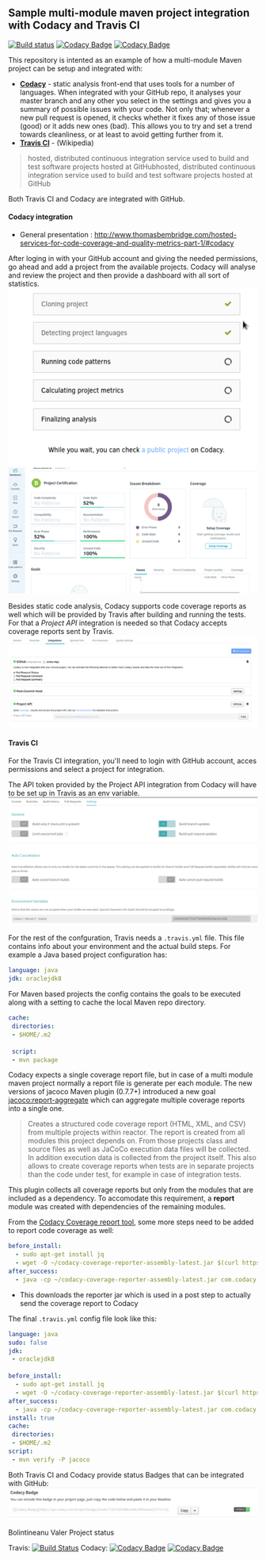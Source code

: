 ## Sample multi-module maven project integration with Codacy and Travis CI

[![Build status](https://travis-ci.org/toratrading/maven-samples.svg?branch=master)](https://travis-ci.org/toratrading/maven-samples/builds) [![Codacy Badge](https://api.codacy.com/project/badge/Grade/1d5ac34e3b8e48d8b0f2f68c80499047)](https://www.codacy.com/app/yohlulz/maven-samples?utm_source=github.com&amp;utm_medium=referral&amp;utm_content=toratrading/maven-samples&amp;utm_campaign=Badge_Grade) [![Codacy Badge](https://api.codacy.com/project/badge/Coverage/1d5ac34e3b8e48d8b0f2f68c80499047)](https://www.codacy.com/app/yohlulz/maven-samples?utm_source=github.com&utm_medium=referral&utm_content=toratrading/maven-samples&utm_campaign=Badge_Coverage)

This repository is intented as an example of how a multi-module Maven project can be setup and integrated with:
* **[Codacy](https://www.codacy.com "Codacy")** - static analysis front-end that uses tools for a number of languages. When integrated with your GitHub repo, it analyses your master branch and any other you select in the settings and gives you a summary of possible issues with your code. Not only that; whenever a new pull request is opened, it checks whether it fixes any of those issue (good) or it adds new ones (bad). This allows you to try and set a trend towards cleanliness, or at least to avoid getting further from it.
* **[Travis CI](https://travis-ci.org/ "Travis CI")** - (Wikipedia)
> hosted, distributed continuous integration service used to build and test software projects hosted at GitHubhosted, distributed continuous integration service used to build and test software projects hosted at GitHub

Both Travis CI and Codacy are integrated with GitHub.

#### Codacy integration
* General presentation : http://www.thomasbembridge.com/hosted-services-for-code-coverage-and-quality-metrics-part-1/#codacy

After loging in with your GitHub account and giving the needed permissions, go ahead and add a project from the available projects. Codacy will analyse and review the project and then provide a dashboard with all sort of statistics.
![Codacy Project review](/images/codacy_review.png?raw=true "Coday Project review")
![Codacy Project dashboard](/images/codacy_dashboard.png?raw=true "Codacy Project dashboard")

Besides static code analysis, Codacy supports code coverage reports as well which will be provided by Travis after building and running the tests. For that a *Project API* integration is needed so that Codacy accepts coverage reports sent by Travis.
![Codacy Project API](/images/codacy_api.png?raw=true "Codacy Project API")

#### Travis CI
For the Travis CI integration, you'll need to login with GitHub account, acces permissions and select a project for integration.

The API token provided by the Project API integration from Codacy will have to be set up in Travis as an env variable.
![Travis Project API setup](/images/travis_env.png?raw=true "Travis Project API setup")

For the rest of the confguration, Travis needs a `.travis.yml` file. This file contains info about your environment and the actual build steps.
For example a Java based project configuration has:
```yaml
language: java
jdk: oraclejdk8
```
For Maven based projects the config contains the goals to be executed along with a setting to cache the local Maven repo directory.
```yaml
cache:
 directories:
 - $HOME/.m2

 script:  
 - mvn package
 ```
Codacy expects a single coverage report file, but in case of a multi module maven project normally a report file is generate per each module. The new versions of jacoco Maven plugin (0.7.7+) introduced a new goal [jacoco:report-aggregate](http://www.eclemma.org/jacoco/trunk/doc/report-aggregate-mojo.html "jacoco:report-aggregate") which can aggregate multiple coverage reports into a single one. 
> Creates a structured code coverage report (HTML, XML, and CSV) from multiple projects within reactor. The report is created from all modules this project depends on. From those projects class and source files as well as JaCoCo execution data files will be collected. In addition execution data is collected from the project itself. This also allows to create coverage reports when tests are in separate projects than the code under test, for example in case of integration tests.

This plugin collects all coverage reports but only from the modules that are included as a dependency. To accomodate this requirement, a **report** module was created with dependencies of the remaining modules.


From the [Codacy Coverage report tool](https://github.com/codacy/codacy-coverage-reporter/#travis-ci "Codacy Coverage report tool"), some more steps need to be added to report code coverage as well:
```yaml
before_install:
  - sudo apt-get install jq
  - wget -O ~/codacy-coverage-reporter-assembly-latest.jar $(curl https://api.github.com/repos/codacy/codacy-coverage-reporter/releases/latest | jq -r .assets[0].browser_download_url)
after_success:
  - java -cp ~/codacy-coverage-reporter-assembly-latest.jar com.codacy.CodacyCoverageReporter -l Java -r report/target/site/jacoco-aggregate/jacoco.xml
```
- This downloads the reporter jar which is used in a post step to actually send the coverage report to Codacy

The final `.travis.yml` config file look like this:
```yaml
language: java
sudo: false
jdk:
 - oraclejdk8

before_install:
  - sudo apt-get install jq
  - wget -O ~/codacy-coverage-reporter-assembly-latest.jar $(curl https://api.github.com/repos/codacy/codacy-coverage-reporter/releases/latest | jq -r .assets[0].browser_download_url)
after_success:
  - java -cp ~/codacy-coverage-reporter-assembly-latest.jar com.codacy.CodacyCoverageReporter -l Java -r report/target/site/jacoco-aggregate/jacoco.xml
install: true
cache:
 directories:
 - $HOME/.m2 
script:  
 - mvn verify -P jacoco
```

Both Travis CI and Codacy provide status Badges that can be integrated with GitHub:
![Codacy Badge](/images/codacy_badge.png?raw=true "Codacy Badge")

Bolintineanu Valer Project status

Travis: [![Build Status](https://travis-ci.org/BolintineanuValer/PIOSPNEW.svg?branch=master)](https://travis-ci.org/BolintineanuValer/PIOSPNEW)
Codacy: [![Codacy Badge](https://api.codacy.com/project/badge/Grade/4eecde1dfcec4ca08d686595275c36f3)](https://www.codacy.com/app/BolintineanuValer/PIOSPNEW?utm_source=github.com&amp;utm_medium=referral&amp;utm_content=BolintineanuValer/PIOSPNEW&amp;utm_campaign=Badge_Grade) [![Codacy Badge](https://api.codacy.com/project/badge/Coverage/4eecde1dfcec4ca08d686595275c36f3)](https://www.codacy.com/app/BolintineanuValer/PIOSPNEW?utm_source=github.com&utm_medium=referral&utm_content=BolintineanuValer/PIOSPNEW&utm_campaign=Badge_Coverage)


















